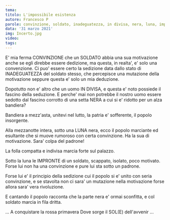 ```yaml
---
tema: 
titolo: L'impossibile esistenza
autore: Francesco P
parole: convinzione, soldato, inadeguatezza, in divisa, nera, luna, impronte, sole
data: '31 marzo 2021'
img: Incerto.jpg
video: 
tags: 
---
```

E' mia ferma CONVINZIONE che un SOLDATO abbia una sua motivazione anche se egli direbbe
essere dedizione, ma questa, in realta', e' solo una convenzione.
Ci puo' essere certo la sedizione data dallo stato di INADEGUATEZZA del soldato stesso,
che percepisce una mutazione della motivazione seppure questa e' solo un mia deduzione.

Dopotutto non e' altro che un uomo IN DIVISA, e questa e' noto possiede il fascino della seduzione.
E perche' mai non potrebbe il nostro uomo essere sedotto dal fascino corrotto di una setta NERA
a cui si e' ridotto per un alza bandiera?

Bandiera a mezz'asta, unitevi nel lutto, la patria e' sofferente, il popolo insorgente.

Alla mezzanotte intera, sotto una LUNA nera, ecco il popolo marciante ed esultante che
si muove rumoroso con certa convinzione. Ha la sua di motivazione. Sara' colpa del padrone!

La folla compatta e indivisa marcia forte sul palazzo.

Sotto la luna le IMPRONTE di un soldato, scappato, isolato, poco motivato.
Forse lui non ha una convinzione e pure lui sta sotto un padrone.

Forse lui e' il principio della sedizione cui il popolo si e' unito con seria convinzione,
e se stavolta non ci sara' un mutazione nella motivazione forse allora sara' vera
rivoluzione.

E cantando il popolo racconta che la parte nera e' ormai sconfitta, e col soldato marcia in fila dritta.

... A conquistare la rossa primavera
Dove sorge il SOL(E) dell'avvenir ...

